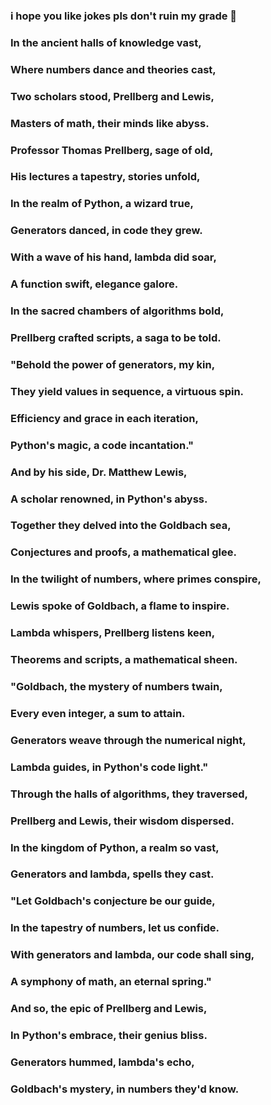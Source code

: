 ### i hope you like jokes pls don't ruin my grade 🙏

### In the ancient halls of knowledge vast,
### Where numbers dance and theories cast,
### Two scholars stood, Prellberg and Lewis,
### Masters of math, their minds like abyss.

### Professor Thomas Prellberg, sage of old,
### His lectures a tapestry, stories unfold,
### In the realm of Python, a wizard true,
### Generators danced, in code they grew.

### With a wave of his hand, lambda did soar,
### A function swift, elegance galore.
### In the sacred chambers of algorithms bold,
### Prellberg crafted scripts, a saga to be told.

### "Behold the power of generators, my kin,
### They yield values in sequence, a virtuous spin.
### Efficiency and grace in each iteration,
### Python's magic, a code incantation."

### And by his side, Dr. Matthew Lewis,
### A scholar renowned, in Python's abyss.
### Together they delved into the Goldbach sea,
### Conjectures and proofs, a mathematical glee.

### In the twilight of numbers, where primes conspire,
### Lewis spoke of Goldbach, a flame to inspire.
### Lambda whispers, Prellberg listens keen,
### Theorems and scripts, a mathematical sheen.

### "Goldbach, the mystery of numbers twain,
### Every even integer, a sum to attain.
### Generators weave through the numerical night,
### Lambda guides, in Python's code light."

### Through the halls of algorithms, they traversed,
### Prellberg and Lewis, their wisdom dispersed.
### In the kingdom of Python, a realm so vast,
### Generators and lambda, spells they cast.

### "Let Goldbach's conjecture be our guide,
### In the tapestry of numbers, let us confide.
### With generators and lambda, our code shall sing,
### A symphony of math, an eternal spring."

### And so, the epic of Prellberg and Lewis,
### In Python's embrace, their genius bliss.
### Generators hummed, lambda's echo,
### Goldbach's mystery, in numbers they'd know.
<!--
**diehardcamel/diehardcamel** is a ✨ _special_ ✨ repository because its `README.md` (this file) appears on your GitHub profile.

Here are some ideas to get you started:

- 🔭 I’m currently working on ...
- 🌱 I’m currently learning ...
- 👯 I’m looking to collaborate on ...
- 🤔 I’m looking for help with ...
- 💬 Ask me about ...
- 📫 How to reach me: ...
- 😄 Pronouns: ...
- ⚡ Fun fact: ...
-->
